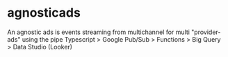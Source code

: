 # agnosticads
An agnostic ads is events streaming from multichannel for multi "provider-ads" using the pipe Typescript > Google Pub/Sub > Functions > Big Query > Data Studio (Looker)

